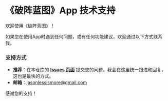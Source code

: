 
# 《破阵蓝图》App 技术支持

欢迎使用《破阵蓝图》！

如果您在使用App时遇到任何问题，或有任何功能建议，欢迎通过以下方式联系我。

### 支持方式

*   **推荐**：在本仓库的 **[Issues 页面](https://github.com/jasonlessismore/privacy-policy/issues)** 提交您的问题。我会在这里统一跟进和回复，这也是最快的方式。
*   **邮箱**：jasonlessismore@gmail.com

感谢您的支持！
